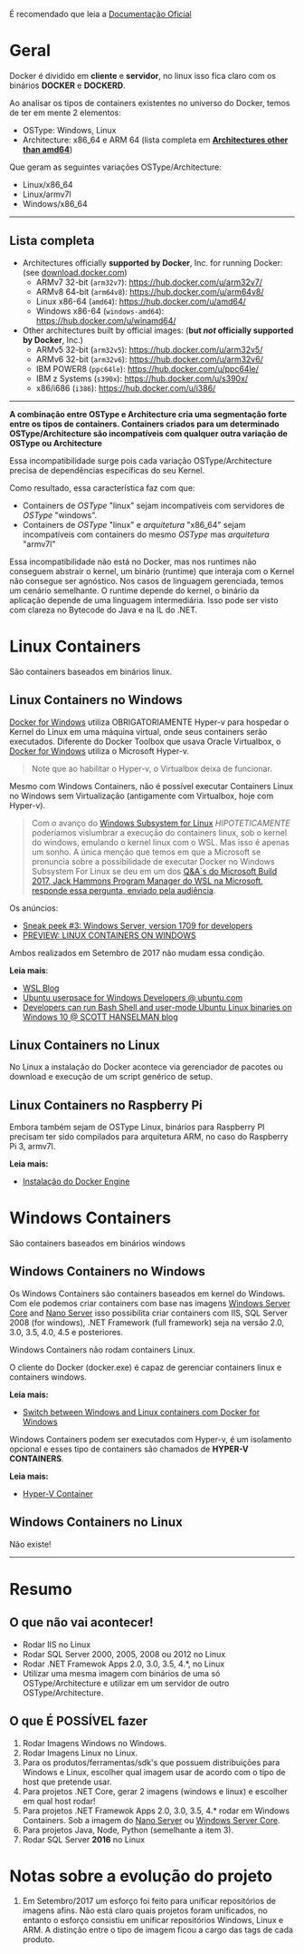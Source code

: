 É recomendado que leia a [Documentação Oficial](https://docs.docker.com/docker-for-windows/)

# Geral

Docker é dividido em **cliente** e **servidor**, no linux isso fica claro com os binários **DOCKER** e **DOCKERD**.

Ao analisar os tipos de containers existentes no universo do Docker, temos de ter em mente 2 elementos:

* OSType: Windows, Linux
* Architecture: x86_64 e ARM 64 (lista completa em [**Architectures other than amd64**](https://github.com/docker-library/official-images#architectures-other-than-amd64))

Que geram as seguintes variações OSType/Architecture:
* Linux/x86_64
* Linux/armv7l
* Windows/x86_64 


***
## Lista completa

-	Architectures officially **supported by Docker**, Inc. for running Docker: (see [download.docker.com](https://download.docker.com/linux/))
	-	ARMv7 32-bit (`arm32v7`): https://hub.docker.com/u/arm32v7/
	-	ARMv8 64-bit (`arm64v8`): https://hub.docker.com/u/arm64v8/
	-	Linux x86-64 (`amd64`): https://hub.docker.com/u/amd64/
	-	Windows x86-64 (`windows-amd64`): https://hub.docker.com/u/winamd64/
-	Other architectures built by official images: (**but *not* officially supported by Docker**, Inc.)
	-	ARMv5 32-bit (`arm32v5`): https://hub.docker.com/u/arm32v5/
	-	ARMv6 32-bit (`arm32v6`): https://hub.docker.com/u/arm32v6/
	-	IBM POWER8 (`ppc64le`): https://hub.docker.com/u/ppc64le/
	-	IBM z Systems (`s390x`): https://hub.docker.com/u/s390x/
	-	x86/i686 (`i386`): https://hub.docker.com/u/i386/

***

**A combinação entre OSType e Architecture cria uma segmentação forte entre os tipos de containers. Containers criados para um determinado OSType/Architecture são incompatíveis com qualquer outra variação de OSType ou Architecture** 

Essa incompatibilidade surge pois cada variação OSType/Architecture precisa de dependências específicas do seu Kernel.

Como resultado, essa característica faz com que:
* Containers de *OSType* "linux" sejam incompatíveis com servidores de *OSType* "windows". 
* Containers de *OSType* "linux" e *arquitetura* "x86_64" sejam incompatíveis com containers do mesmo *OSType* mas *arquitetura* "armv7l"

Essa incompatibilidade não está no Docker, mas nos runtimes não conseguem abstrair o kernel, um binário (runtime) que interaja com o Kernel não consegue ser agnóstico. Nos casos de linguagem gerenciada, temos um cenário semelhante. O runtime depende do kernel, o binário da aplicação depende de uma linguagem intermediária. Isso pode ser visto com clareza no Bytecode do Java e na IL do .NET.

# Linux Containers

São containers baseados em binários linux.

## Linux Containers no Windows 

[Docker for Windows](https://docs.docker.com/docker-for-windows/install/) utiliza OBRIGATORIAMENTE Hyper-v para hospedar o Kernel do Linux em uma máquina virtual, onde seus containers serão executados. Diferente do Docker Toolbox que usava Oracle Virtualbox, o [Docker for Windows](https://docs.docker.com/docker-for-windows/install/) utiliza o Microsoft Hyper-v. 

> Note que ao habilitar o Hyper-v, o Virtualbox deixa de funcionar.

Mesmo com Windows Containers, não é possível executar Containers Linux no Windows sem Virtualização (antigamente com Virtualbox, hoje com Hyper-v).

> Com o avanço do [Windows Subsystem for Linux](http://luizcarlosfaria.net/blog/windows-subsystem-for-linux/) _HIPOTETICAMENTE_ poderíamos vislumbrar a execução do containers linux, sob o kernel do windows, emulando o kernel linux com o WSL. Mas isso é apenas um sonho. A única menção que temos em que a Microsoft se pronuncia sobre a possibilidade de executar Docker no Windows Subsystem For Linux se deu em um dos [Q&A`s do Microsoft Build 2017, Jack Hammons Program Manager do WSL na Microsoft, responde essa pergunta, enviado pela audiência](http://luizcarlosfaria.net/blog/docker-on-windows-subsystem-linux/).
> 

Os anúncios:
* [Sneak peek #3: Windows Server, version 1709 for developers](https://blogs.technet.microsoft.com/windowsserver/2017/09/13/sneak-peek-3-windows-server-version-1709-for-developers/)
* [PREVIEW: LINUX CONTAINERS ON WINDOWS](https://blog.docker.com/2017/09/preview-linux-containers-on-windows/)

Ambos realizados em Setembro de 2017 não mudam essa condição.

**Leia mais**:
* [WSL Blog](https://blogs.msdn.microsoft.com/wsl/)
* [Ubuntu userpsace for Windows Developers @ ubuntu.com](http://insights.ubuntu.com/2016/03/30/ubuntu-on-windows-the-ubuntu-userspace-for-windows-developers/)
* [Developers can run Bash Shell and user-mode Ubuntu Linux binaries on Windows 10 @ SCOTT HANSELMAN blog](http://www.hanselman.com/blog/DevelopersCanRunBashShellAndUsermodeUbuntuLinuxBinariesOnWindows10.aspx)

## Linux Containers no Linux

No Linux a instalação do Docker acontece via gerenciador de pacotes ou download e execução de um script genérico de setup.

## Linux Containers no Raspberry Pi

Embora também sejam de OSType Linux, binários para Raspberry PI precisam ter sido compilados para arquitetura ARM, no caso do Raspberry Pi 3, armv7l.

**Leia mais:**
* [Instalação do Docker Engine](https://docs.docker.com/engine/installation/)

# Windows Containers

São containers baseados em binários windows

## Windows Containers no Windows

Os Windows Containers são containers baseados em kernel do Windows. Com ele podemos criar containers com base nas imagens  [Windows Server Core](https://hub.docker.com/r/microsoft/windowsservercore/) and [Nano Server](https://hub.docker.com/r/microsoft/nanoserver/) isso possibilita criar containers com IIS, SQL Server 2008 (for windows),  .NET Framework (full framework) seja na versão 2.0, 3.0, 3.5, 4.0, 4.5 e posteriores.

Windows Containers não rodam containers Linux.

O cliente do Docker (docker.exe) é capaz de gerenciar containers linux e containers windows. 

**Leia mais:**
* [Switch between Windows and Linux containers com Docker for Windows](https://docs.docker.com/docker-for-windows/#/switch-between-windows-and-linux-containers)

Windows Containers podem ser executados com Hyper-v, é um isolamento opcional e esses tipo de containers são chamados de **HYPER-V CONTAINERS**. 

**Leia mais:**
* [Hyper-V Container](https://docs.microsoft.com/en-us/virtualization/windowscontainers/manage-containers/hyperv-container)

## Windows Containers no Linux

Não existe! 
****

# Resumo

## O que **não** vai acontecer!

* Rodar IIS no Linux
* Rodar SQL Server 2000, 2005, 2008 ou 2012 no Linux
* Rodar .NET Framewok Apps 2.0, 3.0, 3.5, 4.*, no Linux
* Utilizar uma mesma imagem com binários de uma só OSType/Architecture e utilizar em um servidor de outro OSType/Architecture.

## O que **É POSSÍVEL** fazer

1. Rodar Imagens Windows no Windows.
2. Rodar Imagens Linux no Linux.
3. Para os produtos/ferramentas/sdk's que possuem distribuições para Windows e Linux, escolher qual imagem usar de acordo com o tipo de host que pretende usar.
4. Para projetos .NET Core, gerar 2 imagens (windows e linux) e escolher em qual host rodar!
5. Para projetos .NET Framewok Apps 2.0, 3.0, 3.5, 4.* rodar em Windows Containers. Sob a imagem do [Nano Server](https://hub.docker.com/r/microsoft/nanoserver/) ou [Windows Server Core](https://hub.docker.com/r/microsoft/windowsservercore/).
6. Para projetos Java, Node, Python (semelhante a item 3).
7. Rodar SQL Server **2016** no Linux


# Notas sobre a evolução do projeto

1. Em Setembro/2017 um esforço foi feito para unificar repositórios de imagens afins. Não está claro quais projetos foram unificados, no entanto o esforço consistiu em unificar repositórios Windows, Linux e ARM. A distinção entre o tipo de imagem ficou a cargo das tags de cada produto.